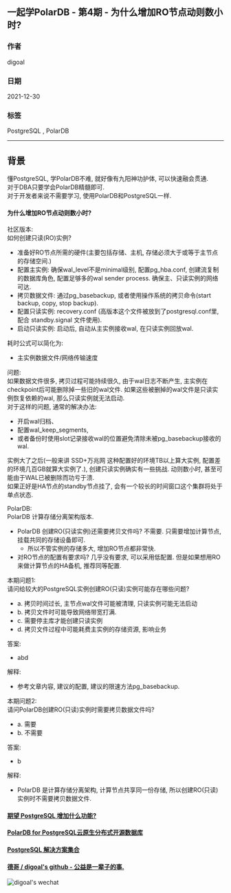 ## 一起学PolarDB - 第4期 - 为什么增加RO节点动则数小时?   
                  
### 作者           
digoal                  
                  
### 日期                  
2021-12-30                 
                  
### 标签                  
PostgreSQL , PolarDB                   
                  
----                  
                  
## 背景           
懂PostgreSQL, 学PolarDB不难, 就好像有九阳神功护体, 可以快速融会贯通.         
对于DBA只要学会PolarDB精髓即可.         
对于开发者来说不需要学习, 使用PolarDB和PostgreSQL一样.                    
        
#### 为什么增加RO节点动则数小时?   
社区版本:     
如何创建只读(RO)实例?    
- 准备好RO节点所需的硬件(主要包括存储、主机, 存储必须大于或等于主节点的存储空间.)    
- 配置主实例: 确保wal_level不是minimal级别, 配置pg_hba.conf, 创建流复制的数据库角色, 配置足够多的wal sender process. 确保主、只读实例的网络可达.   
- 拷贝数据文件: 通过pg_basebackup, 或者使用操作系统的拷贝命令(start backup, copy, stop backup).    
- 配置只读实例: recovery.conf (高版本这个文件被放到了postgresql.conf里, 配合 standby.signal 文件使用).   
- 启动只读实例: 启动后, 自动从主实例接收wal, 在只读实例回放wal.   
  
耗时公式可以简化为:   
- 主实例数据文件/网络传输速度    
  
问题:    
如果数据文件很多, 拷贝过程可能持续很久, 由于wal日志不断产生, 主实例在checkpoint后可能删除掉一些旧的wal文件. 如果这些被删掉的wal文件是只读实例恢复依赖的wal, 那么只读实例就无法启动.   
对于这样的问题, 通常的解决办法:   
- 开启wal归档、  
- 配置wal_keep_segments,   
- 或者备份时使用slot记录接收wal的位置避免清除未被pg_basebackup接收的wal.    
  
实例大了之后(一般来讲 SSD+万兆网 这种配置好的环境TB以上算大实例, 配置差的环境几百GB就算大实例了.), 创建只读实例确实有一些挑战. 动则数小时, 甚至可能由于WAL已被删除而功亏于溃.    
如果正好是HA节点的standby节点挂了, 会有一个较长的时间窗口这个集群将处于单点状态.   
    
PolarDB:        
PolarDB 计算存储分离架构版本.     
- PolarDB 创建RO(只读实例)还需要拷贝文件吗? 不需要. 只需要增加计算节点, 挂载共同的存储设备即可.   
    - 所以不管实例的存储多大, 增加RO节点都非常快.   
- 对RO节点的配置有要求吗? 几乎没有要求, 可以采用低配置. 但是如果想用RO来做计算节点的HA备机, 推荐同等配置.   
      
本期问题1:     
请问给较大的PostgreSQL实例创建RO(只读)实例可能存在哪些问题?      
- a. 拷贝时间过长, 主节点wal文件可能被清理, 只读实例可能无法启动  
- b. 拷贝文件时可能导致网络带宽打满.      
- c. 需要停主库才能创建只读实例  
- d. 拷贝文件过程中可能耗费主实例的存储资源, 影响业务  
        
答案:        
- abd  
    
解释:    
- 参考文章内容, 建议的配置, 建议的限速方法pg_basebackup.   
  
本期问题2:     
请问PolarDB创建RO(只读)实例时需要拷贝数据文件吗?    
- a. 需要  
- b. 不需要      
        
答案:        
- b  
    
解释:    
- PolarDB 是计算存储分离架构, 计算节点共享同一份存储, 所以创建RO(只读)实例时不需要拷贝数据文件.   
  
  
  
#### [期望 PostgreSQL 增加什么功能?](https://github.com/digoal/blog/issues/76 "269ac3d1c492e938c0191101c7238216")
  
  
#### [PolarDB for PostgreSQL云原生分布式开源数据库](https://github.com/ApsaraDB/PolarDB-for-PostgreSQL "57258f76c37864c6e6d23383d05714ea")
  
  
#### [PostgreSQL 解决方案集合](https://yq.aliyun.com/topic/118 "40cff096e9ed7122c512b35d8561d9c8")
  
  
#### [德哥 / digoal's github - 公益是一辈子的事.](https://github.com/digoal/blog/blob/master/README.md "22709685feb7cab07d30f30387f0a9ae")
  
  
![digoal's wechat](../pic/digoal_weixin.jpg "f7ad92eeba24523fd47a6e1a0e691b59")
  
